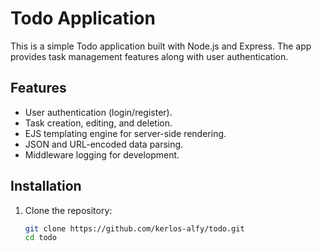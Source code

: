 # Todo Application

This is a simple Todo application built with Node.js and Express. The app provides task management features along with user authentication.

## Features

- User authentication (login/register).
- Task creation, editing, and deletion.
- EJS templating engine for server-side rendering.
- JSON and URL-encoded data parsing.
- Middleware logging for development.

## Installation

1. Clone the repository:
   ```bash
   git clone https://github.com/kerlos-alfy/todo.git
   cd todo
